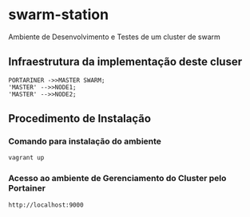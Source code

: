 # swarm-station
Ambiente de Desenvolvimento e Testes de um cluster de swarm

## Infraestrutura da implementação deste cluser
```mermaid
PORTARINER ->>MASTER SWARM;
'MASTER' -->>NODE1;
'MASTER' -->>NODE2;
```

## Procedimento de Instalação
### Comando para instalação do ambiente
```sh
vagrant up
```
### Acesso ao ambiente de Gerenciamento do Cluster pelo Portainer
```sh
http://localhost:9000
```

